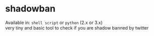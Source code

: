 # shadowban
Available in: `shell script` or `python` (2.x or 3.x)
<br>very tiny and basic tool to check if you are shadow banned by twitter